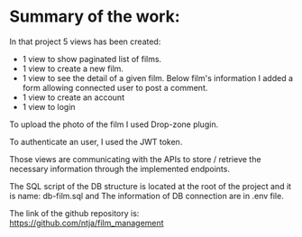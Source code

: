 # Summary of the work:

In that project 5 views has been created:
- 1 view to show paginated list of films.
- 1 view to create a new film.
- 1 view to see the detail of a given film. Below film's information I added a form allowing connected user to post a comment.
- 1 view to create an account
- 1 view to login

To upload the photo of the film I used Drop-zone plugin.

To authenticate an user, I used the JWT token.

Those views are communicating with the APIs to store / retrieve the necessary information through the  implemented endpoints.

The SQL script of the DB structure is located at the root of the project and it is name: db-film.sql and The information of DB connection are in .env file.

The link of the github repository is:
 https://github.com/ntja/film_management

